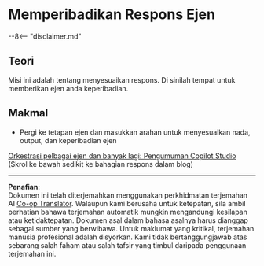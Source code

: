 <!--
CO_OP_TRANSLATOR_METADATA:
{
  "original_hash": "b636111bfbb119a16f9e7a1fd172c22c",
  "translation_date": "2025-10-20T01:04:38+00:00",
  "source_file": "docs/operative-preview/05-agent-responses/README.md",
  "language_code": "ms"
}
-->
# Memperibadikan Respons Ejen

--8<-- "disclaimer.md"

## Teori

Misi ini adalah tentang menyesuaikan respons. Di sinilah tempat untuk memberikan ejen anda keperibadian.

## Makmal

- Pergi ke tetapan ejen dan masukkan arahan untuk menyesuaikan nada, output, dan keperibadian ejen

[Orkestrasi pelbagai ejen dan banyak lagi: Pengumuman Copilot Studio](https://www.microsoft.com/microsoft-copilot/blog/copilot-studio/multi-agent-orchestration-maker-controls-and-more-microsoft-copilot-studio-announcements-at-microsoft-build-2025/#copilot-studio-enhancements)
(Skrol ke bawah sedikit ke bahagian respons dalam blog)

---

**Penafian**:  
Dokumen ini telah diterjemahkan menggunakan perkhidmatan terjemahan AI [Co-op Translator](https://github.com/Azure/co-op-translator). Walaupun kami berusaha untuk ketepatan, sila ambil perhatian bahawa terjemahan automatik mungkin mengandungi kesilapan atau ketidaktepatan. Dokumen asal dalam bahasa asalnya harus dianggap sebagai sumber yang berwibawa. Untuk maklumat yang kritikal, terjemahan manusia profesional adalah disyorkan. Kami tidak bertanggungjawab atas sebarang salah faham atau salah tafsir yang timbul daripada penggunaan terjemahan ini.